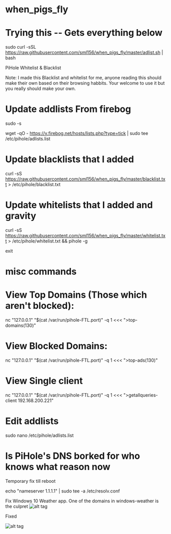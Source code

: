 # when_pigs_fly

# Trying this -- Gets everything below
sudo curl -sSL https://raw.githubusercontent.com/sml156/when_pigs_fly/master/adlist.sh | bash

PiHole Whitelist & Blacklist

Note:
I made this Blacklist and whitelist for me, anyone reading this should make their own based on their browsing habbits. Your welcome to use it but you really should make your own.

# Update addlists From firebog
sudo -s

wget -qO - https://v.firebog.net/hosts/lists.php?type=tick | sudo tee /etc/pihole/adlists.list

# Update blacklists that I added

curl -sS https://raw.githubusercontent.com/sml156/when_pigs_fly/master/blacklist.txt > /etc/pihole/blacklist.txt


# Update whitelists that I added and gravity

curl -sS https://raw.githubusercontent.com/sml156/when_pigs_fly/master/whitelist.txt > /etc/pihole/whitelist.txt && pihole -g

exit

# misc commands

# View Top Domains (Those which aren't blocked):
nc "127.0.0.1" "$(cat /var/run/pihole-FTL.port)" -q 1 <<< ">top-domains(130)"
# View Blocked Domains:
nc "127.0.0.1" "$(cat /var/run/pihole-FTL.port)" -q 1 <<< ">top-ads(130)"
# View Single client
nc "127.0.0.1" "$(cat /var/run/pihole-FTL.port)" -q 1 <<< ">getallqueries-client 192.168.200.221"  
# Edit addlists
sudo nano /etc/pihole/adlists.list

# Is PiHole's DNS borked for who knows what reason now
Temporary fix till reboot

echo "nameserver 1.1.1.1" | sudo tee -a /etc/resolv.conf


Fix Windows 10 Weather app.
One of the domains in windows-weather is the culpret
![alt tag](https://user-images.githubusercontent.com/26722257/44434955-d6e9b100-a57b-11e8-954b-2ed67ac7224d.png)

Fixed

![alt tag](https://user-images.githubusercontent.com/26722257/44435207-e3223e00-a57c-11e8-942a-7bfe6eb2c234.png)

